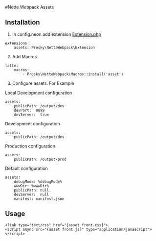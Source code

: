 #Nette Webpack Assets

Installation
------------

1. In config.neon add extension [Extension.php](./src/Extension.php)

```neon
extensions:
    assets: Prosky\NetteWebpack\Extension
```

2. Add Macros
```neon
latte:
    macros:
        - Prosky\NetteWebpack\Macros::install('asset')
```

3. Configure assets. For Example

Local Development configuration
```neon
assets:
    publicPath: /output/dev
    devPort:  8099
    devServer:  true
```
Development configuration
```neon
assets:
    publicPath: /output/dev
```
Production configuration
```neon
assets:
    publicPath: /output/prod
```

Default configuration
```neon
assets:
    debugMode: %debugMode%
    wwwDir: %wwwDir%
    publicPath: null
    devServer:  null
    manifest: manifest.json
```

Usage
------------
```latte
<link type="text/css" href="{asset front.css}">
<script async src="{asset front.js}" type="application/javascript"></script>
```
